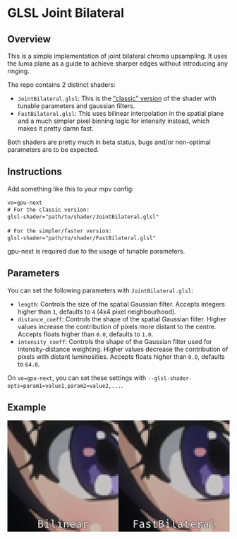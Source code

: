 # GLSL Joint Bilateral

## Overview
This is a simple implementation of joint bilateral chroma upsampling. It uses the luma plane as a guide to achieve sharper edges without introducing any ringing.

The repo contains 2 distinct shaders:
- `JointBilateral.glsl`: This is the ["classic" version](https://en.wikipedia.org/wiki/Bilateral_filter) of the shader with tunable parameters and gaussian filters.
- `FastBilateral.glsl`: This uses bilinear interpolation in the spatial plane and a much simpler pixel binning logic for intensity instead, which makes it pretty damn fast.

Both shaders are pretty much in beta status, bugs and/or non-optimal parameters are to be expected.

## Instructions
Add something like this to your mpv config:
```
vo=gpu-next
# For the classic version:
glsl-shader="path/to/shader/JointBilateral.glsl"

# For the simpler/faster version:
glsl-shader="path/to/shader/FastBilateral.glsl"
```
gpu-next is required due to the usage of tunable parameters.

## Parameters
You can set the following parameters with `JointBilateral.glsl`:
- `length`: Controls the size of the spatial Gaussian filter. Accepts integers higher than `1`, defaults to `4` (4x4 pixel neighbourhood).
- `distance_coeff`: Controls the shape of the spatial Gaussian filter. Higher values increase the contribution of pixels more distant to the centre. Accepts floats higher than `0.0`, defaults to `1.0`.
- `intensity_coeff`: Controls the shape of the Gaussian filter used for intensity-distance weighting. Higher values decrease the contribution of pixels with distant luminosities. Accepts floats higher than `0.0`, defaults to `64.0`.

On `vo=gpu-next`, you can set these settings with `--glsl-shader-opts=param1=value1,param2=value2,...`.

## Example
![FastBilateral Example](./example.png "FastBilateral Example")